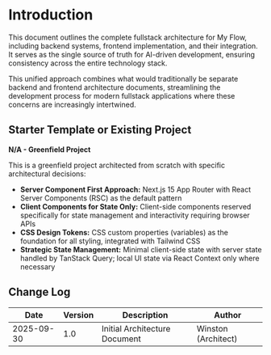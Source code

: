 # Introduction

This document outlines the complete fullstack architecture for My Flow, including backend systems, frontend implementation, and their integration. It serves as the single source of truth for AI-driven development, ensuring consistency across the entire technology stack.

This unified approach combines what would traditionally be separate backend and frontend architecture documents, streamlining the development process for modern fullstack applications where these concerns are increasingly intertwined.

## Starter Template or Existing Project

**N/A - Greenfield Project**

This is a greenfield project architected from scratch with specific architectural decisions:

- **Server Component First Approach:** Next.js 15 App Router with React Server Components (RSC) as the default pattern
- **Client Components for State Only:** Client-side components reserved specifically for state management and interactivity requiring browser APIs
- **CSS Design Tokens:** CSS custom properties (variables) as the foundation for all styling, integrated with Tailwind CSS
- **Strategic State Management:** Minimal client-side state with server state handled by TanStack Query; local UI state via React Context only where necessary

## Change Log

| Date | Version | Description | Author |
|------|---------|-------------|--------|
| 2025-09-30 | 1.0 | Initial Architecture Document | Winston (Architect) |
